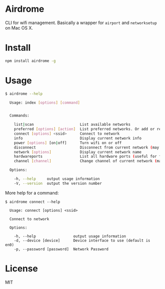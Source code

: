 # Airdrome

CLI for wifi management. Basically a wrapper for `airport` and `networksetup` on Mac OS X.

# Install

```bash
npm install airdrome -g
```

# Usage

```bash
$ airdrome --help

  Usage: index [options] [command]


  Commands:

    list|scan                     List available networks
    preferred [options] [action]  List preferred networks. Or add or remove preferred network
    connect [options] <ssid>      Connect to network
    info                          Display current network info
    power [options] [on|off]      Turn wifi on or off
    disconnect                    Disconnect from current network (may require root)
    network [options]             Display current network name
    hardwareports                 List all hardware ports (useful for finding device interface name)
    channel [channel]             Change channel of current network (may require root)

  Options:

    -h, --help     output usage information
    -V, --version  output the version number
```

More help for a command:

```
$ airdrome connect --help

  Usage: connect [options] <ssid>

  Connect to network

  Options:

    -h, --help                 output usage information
    -d, --device [device]      Device interface to use (default is en0)
    -p, --password [password]  Network Password
```

# License

MIT
